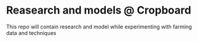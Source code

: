 # Reasearch and models @ Cropboard

This repo will contain research and model while experimenting with farming data and techniques
